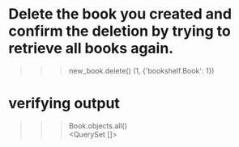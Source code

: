 # Delete the book you created and confirm the deletion by trying to retrieve all books again.
>>> new_book.delete()
(1, {'bookshelf.Book': 1})

# verifying output
>>> Book.objects.all()  
<QuerySet []>